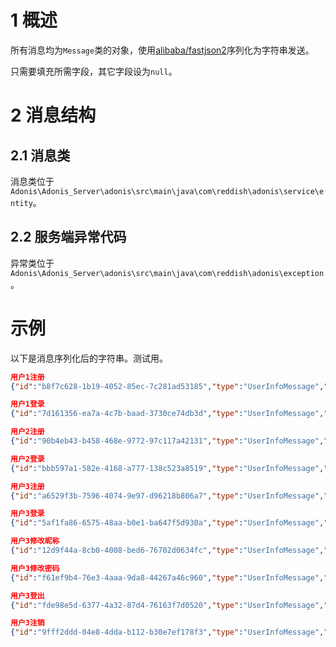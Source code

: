# 1 概述

所有消息均为`Message`类的对象，使用[alibaba/fastjson2](https://github.com/alibaba/fastjson2)序列化为字符串发送。

只需要填充所需字段，其它字段设为`null`。

# 2 消息结构

## 2.1 消息类

消息类位于`Adonis\Adonis_Server\adonis\src\main\java\com\reddish\adonis\service\entity`。

## 2.2 服务端异常代码

异常类位于`Adonis\Adonis_Server\adonis\src\main\java\com\reddish\adonis\exception`。

# 示例

以下是消息序列化后的字符串。测试用。

```json
用户1注册
{"id":"b8f7c628-1b19-4052-85ec-7c281ad53185","type":"UserInfoMessage","userInfoMessage":{"id":"8569","nickname":"乌有之乡","password":"56897z","type":"sign_up"}}

用户1登录
{"id":"7d161356-ea7a-4c7b-baad-3730ce74db3d","type":"UserInfoMessage","userInfoMessage":{"id":"8569","password":"56897z","type":"sign_in"}}

用户2注册
{"id":"90b4eb43-b458-468e-9772-97c117a42131","type":"UserInfoMessage","userInfoMessage":{"id":"kkk110","nickname":"三国杀","password":"110256","type":"sign_up"}}

用户2登录
{"id":"bbb597a1-582e-4168-a777-138c523a8519","type":"UserInfoMessage","userInfoMessage":{"id":"kkk110","password":"110256","type":"sign_in"}}

用户3注册
{"id":"a6529f3b-7596-4074-9e97-d96218b806a7","type":"UserInfoMessage","userInfoMessage":{"id":"peek","nickname":"清风吹拂","password":"19990607","type":"sign_up"}}

用户3登录
{"id":"5af1fa86-6575-48aa-b0e1-ba647f5d930a","type":"UserInfoMessage","userInfoMessage":{"id":"peek","password":"19990607","type":"sign_in"}}

用户3修改昵称
{"id":"12d9f44a-8cb0-4008-bed6-76702d0634fc","type":"UserInfoMessage","userInfoMessage":{"id":"peek","nickname":"浪迹天涯","type":"change_nickname"}}

用户3修改密码
{"id":"f61ef9b4-76e3-4aaa-9da8-44267a46c960","type":"UserInfoMessage","userInfoMessage":{"id":"peek","password":"19990607cs","type":"change_password"}}

用户3登出
{"id":"fde98e5d-6377-4a32-87d4-76163f7d0520","type":"UserInfoMessage","userInfoMessage":{"id":"peek","type":"sign_out"}}

用户3注销
{"id":"9fff2ddd-04e8-4dda-b112-b30e7ef178f3","type":"UserInfoMessage","userInfoMessage":{"id":"peek","type":"delete"}}

```

